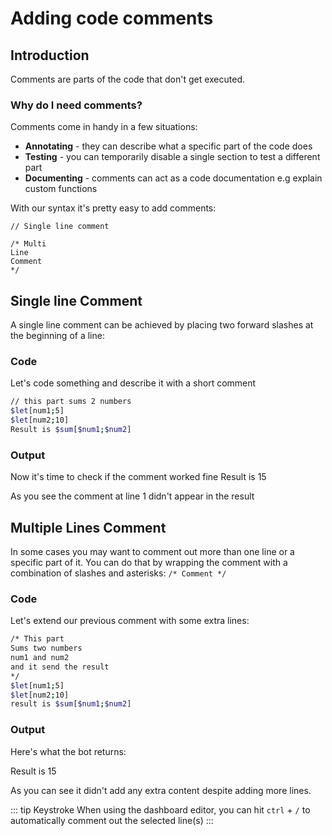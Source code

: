 # Adding code comments

## Introduction
Comments are parts of the code that don't get executed. 

### Why do I need comments?
Comments come in handy in a few situations:
* **Annotating** -  they can describe what a specific part of the code does
* **Testing** - you can temporarily disable a single section to test a different part
* **Documenting** - comments can act as a code documentation e.g explain custom functions

With our syntax it's pretty easy to add comments:
```
// Single line comment 

/* Multi
Line
Comment
*/
```

## Single line Comment
A single line comment can be achieved by placing two forward slashes at the beginning of a line:
### Code 
Let's code something and describe it with a short comment
```bash
// this part sums 2 numbers
$let[num1;5]
$let[num2;10]
Result is $sum[$num1;$num2]
```

### Output
Now it's time to check if the comment worked fine
<discord-messages>
    <discord-message :bot="true" author="Custom Command" role-color="#0099ff" avatar="https://media.discordapp.net/avatars/725721249652670555/781224f90c3b841ba5b40678e032f74a.webp">
        Result is 15
    </discord-message>
</discord-messages>

As you see the comment at line 1 didn't appear in the result

## Multiple Lines Comment
In some cases you may want to comment out more than one line or a specific part of it.
You can do that by wrapping the comment with a combination of slashes and asterisks: `/* Comment */`

### Code 
Let's extend our previous comment with some extra lines:

```bash
/* This part
Sums two numbers
num1 and num2
and it send the result 
*/
$let[num1;5]
$let[num2;10]
result is $sum[$num1;$num2]
```

### Output
Here's what the bot returns: 

<discord-messages>
    <discord-message :bot="true" author="Custom Command" role-color="#0099ff" avatar="https://media.discordapp.net/avatars/725721249652670555/781224f90c3b841ba5b40678e032f74a.webp">
        Result is 15
    </discord-message>
</discord-messages>

As you can see it didn't add any extra content despite adding more lines.

::: tip Keystroke
When using the dashboard editor, you can hit `ctrl` + `/` to automatically comment out the selected line(s)
:::

